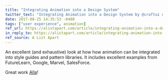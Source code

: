 ```yaml
---
title: "Integrating Animation into a Design System"
twitter_text: "Integrating Animation into a Design System by @craftui on @alistapart"
date: 2017-08-25 14:35:53 -0400
tags: ["user experience", animation]
ref_url: https://alistapart.com/article/integrating-animation-into-a-design-system
in_reply_to: https://alistapart.com/article/integrating-animation-into-a-design-system
ref_source: A List Apart
---
```


An excellent (and exhaustive) look at how how animation can be integrated into style guides and pattern libraries. It includes excellent examples from FutureLearn, Google, Marvel, SalesForce.

Great work [Alla](https://twitter.com/craftui)!